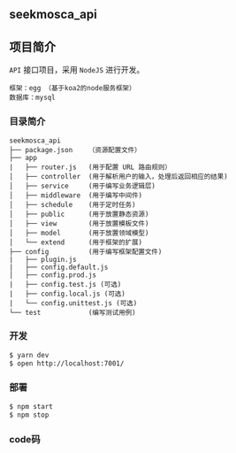## seekmosca_api
## 项目简介
 `API` 接口项目，采用 `NodeJS` 进行开发。

```
框架：egg （基于koa2的node服务框架）
数据库：mysql
```

### 目录简介

```
seekmosca_api
├── package.json    （资源配置文件）
├── app
|   ├── router.js   (用于配置 URL 路由规则）
│   ├── controller  (用于解析用户的输入，处理后返回相应的结果)
│   ├── service     (用于编写业务逻辑层)
│   ├── middleware  (用于编写中间件)
│   ├── schedule    (用于定时任务)
│   ├── public      (用于放置静态资源)
│   ├── view        (用于放置模板文件)
│   ├── model       (用于放置领域模型)
│   └── extend      (用于框架的扩展)
├── config          (用于编写框架配置文件)
|   ├── plugin.js
|   ├── config.default.js
│   ├── config.prod.js
|   ├── config.test.js (可选)
|   ├── config.local.js (可选)
|   └── config.unittest.js (可选)
└── test            (编写测试用例)
```

### 开发

```bash
$ yarn dev
$ open http://localhost:7001/
```

### 部署

```bash
$ npm start
$ npm stop
```

### code码

```

```
